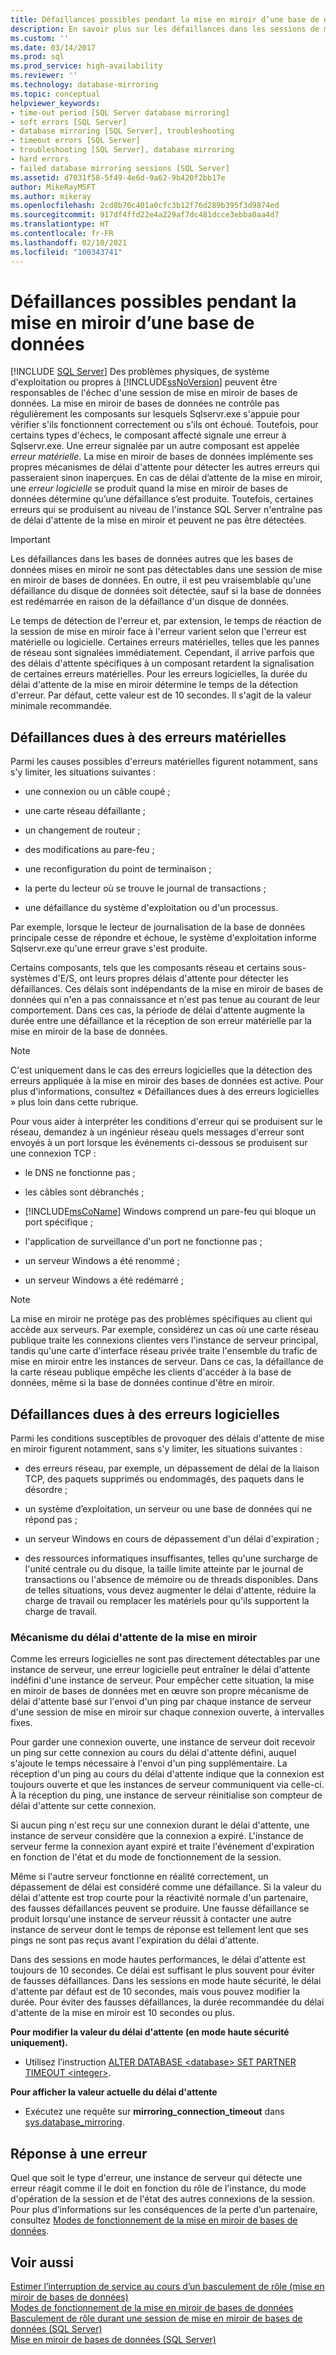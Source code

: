 ```yaml
---
title: Défaillances possibles pendant la mise en miroir d’une base de données | Microsoft Docs
description: En savoir plus sur les défaillances dans les sessions de mise en miroir de bases de données provoquées par des problèmes physiques, de système d’exploitation ou de SQL Server, ainsi que sur la façon de répondre aux erreurs.
ms.custom: ''
ms.date: 03/14/2017
ms.prod: sql
ms.prod_service: high-availability
ms.reviewer: ''
ms.technology: database-mirroring
ms.topic: conceptual
helpviewer_keywords:
- time-out period [SQL Server database mirroring]
- soft errors [SQL Server]
- database mirroring [SQL Server], troubleshooting
- timeout errors [SQL Server]
- troubleshooting [SQL Server], database mirroring
- hard errors
- failed database mirroring sessions [SQL Server]
ms.assetid: d7031f58-5f49-4e6d-9a62-9b420f2bb17e
author: MikeRayMSFT
ms.author: mikeray
ms.openlocfilehash: 2cd8b70c401a0cfc3b12f76d289b395f3d9874ed
ms.sourcegitcommit: 917df4ffd22e4a229af7dc481dcce3ebba0aa4d7
ms.translationtype: HT
ms.contentlocale: fr-FR
ms.lasthandoff: 02/10/2021
ms.locfileid: "100343741"
---
```

# <a name="possible-failures-during-database-mirroring"></a>Défaillances possibles pendant la mise en miroir d’une base de données
 [!INCLUDE [SQL Server](../../includes/applies-to-version/sqlserver.md)]
  Des problèmes physiques, de système d'exploitation ou propres à [!INCLUDE[ssNoVersion](../../includes/ssnoversion-md.md)] peuvent être responsables de l'échec d'une session de mise en miroir de bases de données. La mise en miroir de bases de données ne contrôle pas régulièrement les composants sur lesquels Sqlservr.exe s'appuie pour vérifier s'ils fonctionnent correctement ou s'ils ont échoué. Toutefois, pour certains types d'échecs, le composant affecté signale une erreur à Sqlservr.exe. Une erreur signalée par un autre composant est appelée *erreur matérielle*. La mise en miroir de bases de données implémente ses propres mécanismes de délai d'attente pour détecter les autres erreurs qui passeraient sinon inaperçues. En cas de délai d’attente de la mise en miroir, une *erreur logicielle* se produit quand la mise en miroir de bases de données détermine qu’une défaillance s’est produite. Toutefois, certaines erreurs qui se produisent au niveau de l'instance SQL Server n'entraîne pas de délai d'attente de la mise en miroir et peuvent ne pas être détectées.  
  
> [!IMPORTANT]  
>  Les défaillances dans les bases de données autres que les bases de données mises en miroir ne sont pas détectables dans une session de mise en miroir de bases de données. En outre, il est peu vraisemblable qu'une défaillance du disque de données soit détectée, sauf si la base de données est redémarrée en raison de la défaillance d'un disque de données.  
  
 Le temps de détection de l'erreur et, par extension, le temps de réaction de la session de mise en miroir face à l'erreur varient selon que l'erreur est matérielle ou logicielle. Certaines erreurs matérielles, telles que les pannes de réseau sont signalées immédiatement. Cependant, il arrive parfois que des délais d'attente spécifiques à un composant retardent la signalisation de certaines erreurs matérielles. Pour les erreurs logicielles, la durée du délai d'attente de la mise en miroir détermine le temps de la détection d'erreur. Par défaut, cette valeur est de 10 secondes. Il s'agit de la valeur minimale recommandée.  
  
## <a name="failures-due-to-hard-errors"></a>Défaillances dues à des erreurs matérielles  
 Parmi les causes possibles d'erreurs matérielles figurent notamment, sans s'y limiter, les situations suivantes :  
  
-   une connexion ou un câble coupé ;  
  
-   une carte réseau défaillante ;  
  
-   un changement de routeur ;  
  
-   des modifications au pare-feu ;  
  
-   une reconfiguration du point de terminaison ;  
  
-   la perte du lecteur où se trouve le journal de transactions ;  
  
-   une défaillance du système d'exploitation ou d'un processus.  
  
 Par exemple, lorsque le lecteur de journalisation de la base de données principale cesse de répondre et échoue, le système d'exploitation informe Sqlservr.exe qu'une erreur grave s'est produite.  
  
 Certains composants, tels que les composants réseau et certains sous-systèmes d'E/S, ont leurs propres délais d'attente pour détecter les défaillances. Ces délais sont indépendants de la mise en miroir de bases de données qui n'en a pas connaissance et n'est pas tenue au courant de leur comportement. Dans ces cas, la période de délai d'attente augmente la durée entre une défaillance et la réception de son erreur matérielle par la mise en miroir de la base de données.  
  
> [!NOTE]  
>  C'est uniquement dans le cas des erreurs logicielles que la détection des erreurs appliquée à la mise en miroir des bases de données est active. Pour plus d'informations, consultez « Défaillances dues à des erreurs logicielles » plus loin dans cette rubrique.  
  
 Pour vous aider à interpréter les conditions d'erreur qui se produisent sur le réseau, demandez à un ingénieur réseau quels messages d'erreur sont envoyés à un port lorsque les événements ci-dessous se produisent sur une connexion TCP :  
  
-   le DNS ne fonctionne pas ;  
  
-   les câbles sont débranchés ;  
  
-   [!INCLUDE[msCoName](../../includes/msconame-md.md)] Windows comprend un pare-feu qui bloque un port spécifique ;  
  
-   l'application de surveillance d'un port ne fonctionne pas ;  
  
-   un serveur Windows a été renommé ;  
  
-   un serveur Windows a été redémarré ;  
  
> [!NOTE]  
>  La mise en miroir ne protège pas des problèmes spécifiques au client qui accède aux serveurs. Par exemple, considérez un cas où une carte réseau publique traite les connexions clientes vers l'instance de serveur principal, tandis qu'une carte d'interface réseau privée traite l'ensemble du trafic de mise en miroir entre les instances de serveur. Dans ce cas, la défaillance de la carte réseau publique empêche les clients d'accéder à la base de données, même si la base de données continue d'être en miroir.  
  
## <a name="failures-due-to-soft-errors"></a>Défaillances dues à des erreurs logicielles  
 Parmi les conditions susceptibles de provoquer des délais d'attente de mise en miroir figurent notamment, sans s'y limiter, les situations suivantes :  
  
-   des erreurs réseau, par exemple, un dépassement de délai de la liaison TCP, des paquets supprimés ou endommagés, des paquets dans le désordre ;  
  
-   un système d’exploitation, un serveur ou une base de données qui ne répond pas ;  
  
-   un serveur Windows en cours de dépassement d'un délai d'expiration ;  
  
-   des ressources informatiques insuffisantes, telles qu'une surcharge de l'unité centrale ou du disque, la taille limite atteinte par le journal de transactions ou l'absence de mémoire ou de threads disponibles. Dans de telles situations, vous devez augmenter le délai d'attente, réduire la charge de travail ou remplacer les matériels pour qu'ils supportent la charge de travail.  
  
### <a name="the-mirroring-time-out-mechanism"></a>Mécanisme du délai d'attente de la mise en miroir  
 Comme les erreurs logicielles ne sont pas directement détectables par une instance de serveur, une erreur logicielle peut entraîner le délai d'attente indéfini d'une instance de serveur. Pour empêcher cette situation, la mise en miroir de bases de données met en œuvre son propre mécanisme de délai d'attente basé sur l'envoi d'un ping par chaque instance de serveur d'une session de mise en miroir sur chaque connexion ouverte, à intervalles fixes.  
  
 Pour garder une connexion ouverte, une instance de serveur doit recevoir un ping sur cette connexion au cours du délai d'attente défini, auquel s'ajoute le temps nécessaire à l'envoi d'un ping supplémentaire. La réception d'un ping au cours du délai d'attente indique que la connexion est toujours ouverte et que les instances de serveur communiquent via celle-ci. À la réception du ping, une instance de serveur réinitialise son compteur de délai d'attente sur cette connexion.  
  
 Si aucun ping n'est reçu sur une connexion durant le délai d'attente, une instance de serveur considère que la connexion a expiré. L'instance de serveur ferme la connexion ayant expiré et traite l'événement d'expiration en fonction de l'état et du mode de fonctionnement de la session.  
  
 Même si l'autre serveur fonctionne en réalité correctement, un dépassement de délai est considéré comme une défaillance. Si la valeur du délai d'attente est trop courte pour la réactivité normale d'un partenaire, des fausses défaillances peuvent se produire. Une fausse défaillance se produit lorsqu'une instance de serveur réussit à contacter une autre instance de serveur dont le temps de réponse est tellement lent que ses pings ne sont pas reçus avant l'expiration du délai d'attente.  
  
 Dans des sessions en mode hautes performances, le délai d'attente est toujours de 10 secondes. Ce délai est suffisant le plus souvent pour éviter de fausses défaillances. Dans les sessions en mode haute sécurité, le délai d'attente par défaut est de 10 secondes, mais vous pouvez modifier la durée. Pour éviter des fausses défaillances, la durée recommandée du délai d'attente de la mise en miroir est 10 secondes ou plus.  
  
 **Pour modifier la valeur du délai d'attente (en mode haute sécurité uniquement).**  
  
-   Utilisez l’instruction [ALTER DATABASE \<database> SET PARTNER TIMEOUT \<integer>](../../t-sql/statements/alter-database-transact-sql.md).  
  
 **Pour afficher la valeur actuelle du délai d'attente**  
  
-   Exécutez une requête sur **mirroring_connection_timeout** dans [sys.database_mirroring](../../relational-databases/system-catalog-views/sys-database-mirroring-transact-sql.md).  
  
## <a name="responding-to-an-error"></a>Réponse à une erreur  
 Quel que soit le type d'erreur, une instance de serveur qui détecte une erreur réagit comme il le doit en fonction du rôle de l'instance, du mode d'opération de la session et de l'état des autres connexions de la session. Pour plus d’informations sur les conséquences de la perte d’un partenaire, consultez [Modes de fonctionnement de la mise en miroir de bases de données](../../database-engine/database-mirroring/database-mirroring-operating-modes.md).  
  
## <a name="see-also"></a>Voir aussi  
 [Estimer l’interruption de service au cours d’un basculement de rôle &#40;mise en miroir de bases de données&#41;](../../database-engine/database-mirroring/estimate-the-interruption-of-service-during-role-switching-database-mirroring.md)   
 [Modes de fonctionnement de la mise en miroir de bases de données](../../database-engine/database-mirroring/database-mirroring-operating-modes.md)   
 [Basculement de rôle durant une session de mise en miroir de bases de données &#40;SQL Server&#41;](../../database-engine/database-mirroring/role-switching-during-a-database-mirroring-session-sql-server.md)   
 [Mise en miroir de bases de données &#40;SQL Server&#41;](../../database-engine/database-mirroring/database-mirroring-sql-server.md)  
  
  
